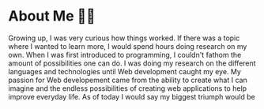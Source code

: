 <!--
**Andy-Duenas/Andy-Duenas** is a ✨ _special_ ✨ repository because its `README.md` (this file) appears on your GitHub profile.
-->
# About Me 	:man_technologist:
Growing up, I was very curious how things worked. If there was a topic where I wanted to learn more, I would spend hours doing research on my own. When I was first introduced to programming, I couldn't fathom the amount of possibilities one can do. I was doing my research on the different languages and technologies until Web development caught my eye. My passion for Web developement came from the ability to create what I can imagine and the endless possibilities of creating web applications to help improve everyday life. As of today I would say my biggest triumph would be 
